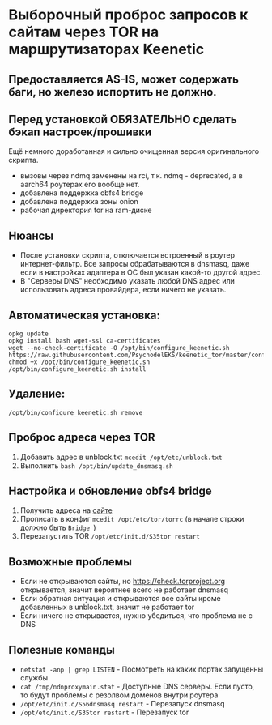 # Выборочный проброс запросов к сайтам через TOR на маршрутизаторах Keenetic

## Предоставляется AS-IS, может содержать баги, но железо испортить не должно.
## Перед установкой ОБЯЗАТЕЛЬНО сделать бэкап настроек/прошивки

Ещё немного доработанная и сильно очищенная версия оригинального скрипта.
- вызовы через ndmq заменены на rci, т.к. ndmq - deprecated, а в aarch64 роутерах его вообще нет.
- добавлена поддержка obfs4 bridge
- добавлена поддержка зоны onion
- рабочая директория tor на ram-диске

## Нюансы
- После установки скрипта, отключается встроенный в роутер интернет-фильтр. Все запросы обрабатываются в dnsmasq, даже если в настройках
адаптера в ОС был указан какой-то другой адрес.
- В "Серверы DNS" необходимо указать любой DNS адрес или использовать адреса провайдера, если ничего не указать.

## Автоматическая установка:
```shell script
opkg update
opkg install bash wget-ssl ca-certificates
wget --no-check-certificate -O /opt/bin/configure_keenetic.sh https://raw.githubusercontent.com/PsychodelEKS/keenetic_tor/master/configure_keenetic.sh
chmod +x /opt/bin/configure_keenetic.sh
/opt/bin/configure_keenetic.sh install
```

## Удаление:
```shell script
/opt/bin/configure_keenetic.sh remove
```

## Проброс адреса через TOR
1. Добавить адрес в unblock.txt `mcedit /opt/etc/unblock.txt`
1. Выполнить `bash /opt/bin/update_dnsmasq.sh`

## Настройка и обновление obfs4 bridge
1. Получить адреса на [сайте](https://bridges.torproject.org/bridges?transport=obfs4)
1. Прописать в конфиг `mcedit /opt/etc/tor/torrc` (в начале строки должно быть `Bridge `)
1. Перезапустить TOR `/opt/etc/init.d/S35tor restart`

## Возможные проблемы
- Если не открываются сайты, но https://check.torproject.org открывается, значит вероятнее всего не работает dnsmasq
- Если обратная ситуация и открываются все сайты кроме добавленных в unblock.txt, значит не работает tor
- Если ничего не открывается, нужно убедиться, что проблема не с DNS


## Полезные команды
- `netstat -anp | grep LISTEN` - Посмотреть на каких портах запущенны службы
- `cat /tmp/ndnproxymain.stat` - Доступные DNS серверы. Если пусто, то будут проблемы с резолвом доменов внутри роутера
- `/opt/etc/init.d/S56dnsmasq restart` - Перезапуск dnsmasq
- `/opt/etc/init.d/S35tor restart` - Перезапуск tor
